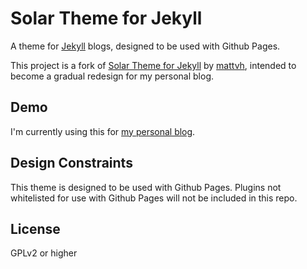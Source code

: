 # Solar Theme for Jekyll

A theme for [Jekyll](http://jekyllrb.com/) blogs, designed to be used with Github Pages.

This project is a fork of [Solar Theme for Jekyll](https://github.com/mattvh/solar-theme-jekyll/tree/20d4f9f7300cbd6b14608f84b0d9153b89f1650f) by [mattvh](https://github.com/mattvh), intended to become a gradual redesign for my personal blog.


## Demo

I'm currently using this for [my personal blog](http://simshadows.com/).


## Design Constraints

This theme is designed to be used with Github Pages. Plugins not whitelisted for use with Github Pages will not be included in this repo.


## License

GPLv2 or higher
